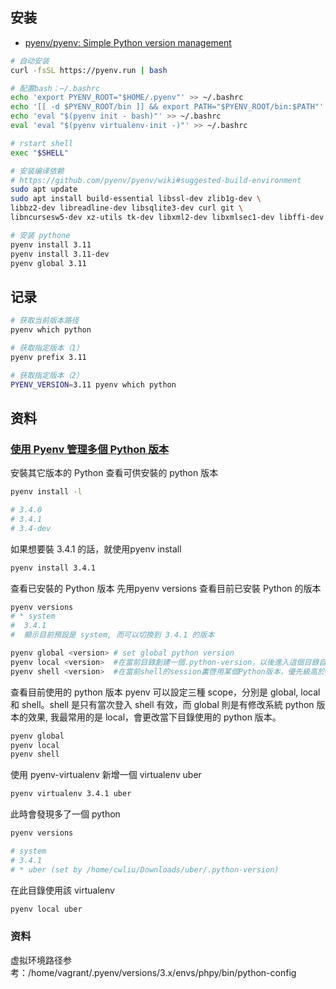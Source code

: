## 安装

- [pyenv/pyenv: Simple Python version management](https://github.com/pyenv/pyenv)

```bash
# 自动安装
curl -fsSL https://pyenv.run | bash

# 配置bash：~/.bashrc
echo 'export PYENV_ROOT="$HOME/.pyenv"' >> ~/.bashrc
echo '[[ -d $PYENV_ROOT/bin ]] && export PATH="$PYENV_ROOT/bin:$PATH"' >> ~/.bashrc
echo 'eval "$(pyenv init - bash)"' >> ~/.bashrc
eval 'eval "$(pyenv virtualenv-init -)"' >> ~/.bashrc

# rstart shell
exec "$SHELL"

# 安装编译依赖
# https://github.com/pyenv/pyenv/wiki#suggested-build-environment
sudo apt update
sudo apt install build-essential libssl-dev zlib1g-dev \
libbz2-dev libreadline-dev libsqlite3-dev curl git \
libncursesw5-dev xz-utils tk-dev libxml2-dev libxmlsec1-dev libffi-dev liblzma-dev

# 安装 pythone
pyenv install 3.11
pyenv install 3.11-dev
pyenv global 3.11
```

## 记录

```bash
# 获取当前版本路径
pyenv which python

# 获取指定版本（1）
pyenv prefix 3.11

# 获取指定版本（2）
PYENV_VERSION=3.11 pyenv which python
```

## 资料

### [使用 Pyenv 管理多個 Python 版本](https://blog.codylab.com/python-pyenv-management/)

安裝其它版本的 Python
查看可供安裝的 python 版本

```bash
pyenv install -l

# 3.4.0
# 3.4.1
# 3.4-dev
```

如果想要裝 3.4.1 的話，就使用pyenv install

```bash
pyenv install 3.4.1
```

查看已安裝的 Python 版本
先用pyenv versions 查看目前已安裝 Python 的版本

```bash
pyenv versions
# * system
#  3.4.1
#  顯示目前預設是 system, 而可以切換到 3.4.1 的版本
```

```bash
pyenv global <version> # set global python version
pyenv local <version>  #在當前目錄創建一個.python-version，以後進入這個目錄自動切換爲該版本
pyenv shell <version>  #在當前shell的session裏啓用某個Python版本，優先級高於global,local
```
查看目前使用的 python 版本
pyenv 可以設定三種 scope，分別是 global, local 和 shell。shell 是只有當次登入 shell 有效，而 global 則是有修改系統 python 版本的效果, 我最常用的是 local，會更改當下目錄使用的 python 版本。

```bash
pyenv global
pyenv local
pyenv shell
```
使用 pyenv-virtualenv
新增一個 virtualenv uber

```bash
pyenv virtualenv 3.4.1 uber
```
此時會發現多了一個 python

```bash
pyenv versions

# system
# 3.4.1
# * uber (set by /home/cwliu/Downloads/uber/.python-version)
```

在此目錄使用該 virtualenv

```bash
pyenv local uber
```

### 资料

虚拟环境路径参考：/home/vagrant/.pyenv/versions/3.x/envs/phpy/bin/python-config